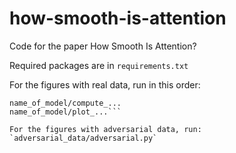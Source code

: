 # how-smooth-is-attention
Code for the paper How Smooth Is Attention?

Required packages are in `requirements.txt`

For the figures with real data, run in this order:
```name_of_model/process_...
name_of_model/compute_...
name_of_model/plot_...```

For the figures with adversarial data, run:
`adversarial_data/adversarial.py`